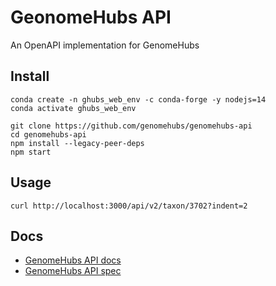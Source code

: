 # GeonomeHubs API

An OpenAPI implementation for GenomeHubs

## Install

```
conda create -n ghubs_web_env -c conda-forge -y nodejs=14
conda activate ghubs_web_env
```

```
git clone https://github.com/genomehubs/genomehubs-api
cd genomehubs-api
npm install --legacy-peer-deps
npm start
```

## Usage

```
curl http://localhost:3000/api/v2/taxon/3702?indent=2
```

## Docs

- [GenomeHubs API docs](http://localhost:3000/api-docs)
- [GenomeHubs API spec](http://localhost:3000/spec)
